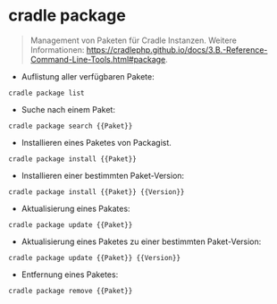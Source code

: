 # cradle package

> Management von Paketen für Cradle Instanzen.
> Weitere Informationen: <https://cradlephp.github.io/docs/3.B.-Reference-Command-Line-Tools.html#package>.

- Auflistung aller verfügbaren Pakete:

`cradle package list`

- Suche nach einem Paket:

`cradle package search {{Paket}}`

- Installieren eines Paketes von Packagist.

`cradle package install {{Paket}}`

- Installieren einer bestimmten Paket-Version:

`cradle package install {{Paket}} {{Version}}`

- Aktualisierung eines Pakates:

`cradle package update {{Paket}}`

- Aktualisierung eines Paketes zu einer bestimmten Paket-Version:

`cradle package update {{Paket}} {{Version}}`

- Entfernung eines Paketes:

`cradle package remove {{Paket}}`
